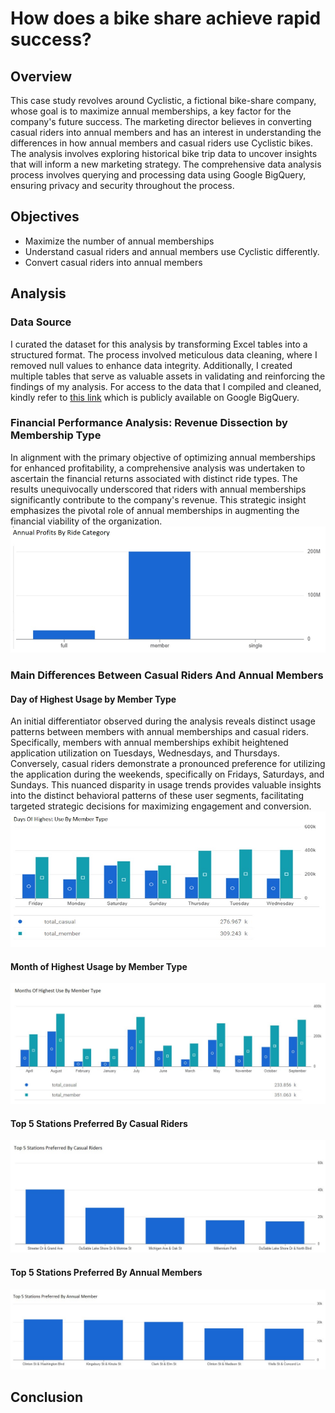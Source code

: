# How does a bike share achieve rapid success?

## Overview
This case study revolves around Cyclistic, a fictional bike-share company, whose goal is to maximize annual memberships, a key factor for the company's future success. The marketing director believes in converting casual riders into annual members and has an interest in understanding the differences in how annual members and casual riders use Cyclistic bikes. The analysis involves exploring historical bike trip data to uncover insights that will inform a new marketing strategy. The comprehensive data analysis process involves querying and processing data using Google BigQuery, ensuring privacy and security throughout the process.

## Objectives
* Maximize the number of annual memberships
* Understand casual riders and annual members use Cyclistic differently.
* Convert casual riders into annual members

## Analysis
### Data Source
I curated the dataset for this analysis by transforming Excel tables into a structured format. The process involved meticulous data cleaning, where I removed null values to enhance data integrity. Additionally, I created multiple tables that serve as valuable assets in validating and reinforcing the findings of my analysis.
For access to the data that I compiled and cleaned, kindly refer to [this link](https://console.cloud.google.com/bigquery?project=unified-gift-318816&ws=!1m4!1m3!3m2!1sunified-gift-318816!2scyclistic_data_2023) which is publicly available on Google BigQuery.

### Financial Performance Analysis: Revenue Dissection by Membership Type
In alignment with the primary objective of optimizing annual memberships for enhanced profitability, a comprehensive analysis was undertaken to ascertain the financial returns associated with distinct ride types. The results unequivocally underscored that riders with annual memberships significantly contribute to the company's revenue. This strategic insight emphasizes the pivotal role of annual memberships in augmenting the financial viability of the organization.
![visualization_of_annual_profits](/images/annual_profits_by_ride_category.jpg)

### Main Differences Between Casual Riders And Annual Members
#### Day of Highest Usage by Member Type
An initial differentiator observed during the analysis reveals distinct usage patterns between members with annual memberships and casual riders. Specifically, members with annual memberships exhibit heightened application utilization on Tuesdays, Wednesdays, and Thursdays. Conversely, casual riders demonstrate a pronounced preference for utilizing the application during the weekends, specifically on Fridays, Saturdays, and Sundays. This nuanced disparity in usage trends provides valuable insights into the distinct behavioral patterns of these user segments, facilitating targeted strategic decisions for maximizing engagement and conversion.
![visualization_of_days_of_highest_use_by_member_type](/images/days_of_highest_use_by_member_type.jpg)

#### Month of Highest Usage by Member Type

![visualization_of_months_of_highest_use_by_member_type](/images/months_of_highest_use_by_member_type.jpg)

#### Top 5 Stations Preferred By Casual Riders
![visualization_of_top_5_stations_preferred_by_casual_riders](/images/top_5_stations_preferred_by_casual_riders.jpg)

#### Top 5 Stations Preferred By Annual Members
![visualization_of_top_5_stations_preferred_by_annual_members](/images/top_5_stations_preferred_by_annual_members.jpg)

## Conclusion

